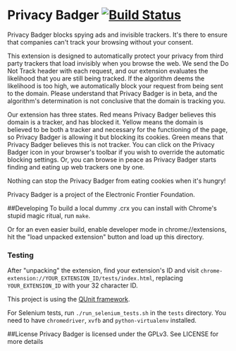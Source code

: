 Privacy Badger [![Build Status](https://travis-ci.org/gunesacar/privacybadgerchrome.svg?branch=travis_ci)](https://travis-ci.org/gunesacar/privacybadgerchrome)
===================
Privacy Badger blocks spying ads and invisible trackers. It's there to ensure that companies can't track your browsing without your consent.

This extension is designed to automatically protect your privacy from third party trackers that load invisibly when you browse the web. We send the Do Not Track header with each request, and our extension evaluates the likelihood that you are still being tracked. If the algorithm deems the likelihood is too high, we automatically block your request from being sent to the domain. Please understand that Privacy Badger is in beta, and the algorithm's determination is not conclusive that the domain is tracking you.

Our extension has three states. Red means Privacy Badger believes this domain is a tracker, and has blocked it. Yellow means the domain is believed to be both a tracker and necessary for the functioning of the page, so Privacy Badger is allowing it but blocking its cookies. Green means that Privacy Badger believes this is not tracker. You can click on the Privacy Badger icon in your browser's toolbar if you wish to override the automatic blocking settings. Or, you can browse in peace as Privacy Badger starts finding and eating up web trackers one by one.

Nothing can stop the Privacy Badger from eating cookies when it's hungry!

Privacy Badger is a project of the Electronic Frontier Foundation.

##Developing
To build a local dummy .crx you can install with Chrome's stupid magic ritual,
run `make`.

Or for an even easier build, enable developer mode in chrome://extensions, hit
the "load unpacked extension" button and load up this directory.

### Testing

After "unpacking" the extension, find your extension's ID and
visit `chrome-extension://YOUR_EXTENSION_ID/tests/index.html`, replacing
`YOUR_EXTENSION_ID` with your 32 character ID.

This project is using the [QUnit framework](http://qunitjs.com/).

For Selenium tests, run `./run_selenium_tests.sh` in the `tests` directory. 
You need to have `chromedriver`, `xvfb` and `python-virtualenv` installed.

##License
Privacy Badger is licensed under the GPLv3. See LICENSE for more details
